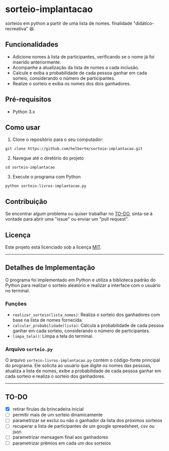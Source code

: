 # sorteio-implantacao
sorteios em python a partir de uma lista de nomes. finalidade "didático-recreativa" 😆.

## Funcionalidades

- Adicione nomes à lista de participantes, verificando se o nome já foi inserido anteriormente.
- Acompanhe a atualização da lista de nomes a cada inclusão.
- Calcule e exiba a probabilidade de cada pessoa ganhar em cada sorteio, considerando o número de participantes.
- Realize o sorteio e exiba os nomes dos dois ganhadores.

## Pré-requisitos

- Python 3.x

## Como usar

1. Clone o repositório para o seu computador:

```shell
git clone https://github.com/helbertm/sorteio-implantacao.git
```

2. Navegue até o diretório do projeto
```shell
cd sorteio-implantacao
```

3. Execute o programa com Python
```shell
python sorteio-livros-implantacao.py
```

## Contribuição
Se encontrar algum problema ou quiser trabalhar no [TO-DO](#to-do), sinta-se à vontade para abrir uma "issue" ou enviar um "pull request".

## Licença

Este projeto está licenciado sob a licença [MIT](LICENSE).

---

## Detalhes de Implementação

O programa foi implementado em Python e utiliza a biblioteca padrão do Python para realizar o sorteio aleatório e realizar a interface com o usuário no terminal.

### Funções

- `realizar_sorteio(lista_nomes)`: Realiza o sorteio dos ganhadores com base na lista de nomes fornecida.
- `calcular_probabilidade(lista)`: Calcula a probabilidade de cada pessoa ganhar em cada sorteio, considerando o número de participantes.
- `limpa_tela()`: Limpa a tela do terminal.

### Arquivo `sorteio.py`

O arquivo `sorteio-livros-implantacao.py` contém o código-fonte principal do programa. Ele solicita ao usuário que digite os nomes das pessoas, atualiza a lista de nomes, exibe a probabilidade de cada pessoa ganhar em cada sorteio e realiza o sorteio dos ganhadores.

---


## TO-DO
- [x] retirar firulas da brincadeira inicial
- [ ] permitir mais de um sorteio dinamicamente
- [ ] parametrizar se exclui ou não o ganhador da lista dos próximos sorteios
- [ ] recuperar a lista de participantes de um google spreadsheet, csv ou json
- [ ] parametrizar mensagem final aos ganhadores
- [ ] parametrizar prêmios em cada um dos sorteios

